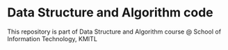 # Data Structure and Algorithm code
This repository is part of Data Structure and Algorithm course @ School of Information Technology, KMITL
